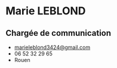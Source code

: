 # Marie LEBLOND 
## Chargée de communication 
* marieleblond3424@gmail.com
* 06 52 32 29 65
* Rouen 


